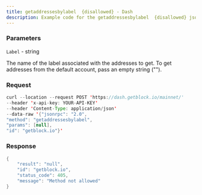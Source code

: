 ```yaml
---
title: getaddressesbylabel  {disallowed} - Dash
description: Example code for the getaddressesbylabel  {disallowed} json-rpc method. Сomplete guide on how to use getaddressesbylabel  {disallowed} json-rpc in GetBlock.io Web3 documentation.
---
```


### Parameters


`Label` - string

The name of the label associated with the addresses to get. To get
addresses from the default account, pass an empty string ("").

### Request

``` java
curl --location --request POST 'https://dash.getblock.io/mainnet/' 
--header 'x-api-key: YOUR-API-KEY' 
--header 'Content-Type: application/json' 
--data-raw '{"jsonrpc": "2.0",
"method": "getaddressesbylabel",
"params": [null],
"id": "getblock.io"}'
```

###  Response

``` java
{
    "result": "null",
    "id": "getblock.io",
    "status_code": 405,
    "message": "Method not allowed"
}
```

